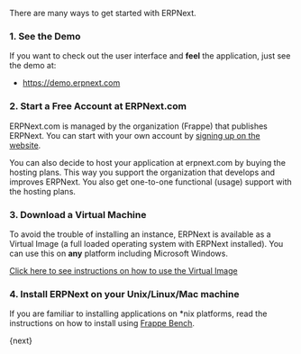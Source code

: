 There are many ways to get started with ERPNext.

### 1\. See the Demo

If you want to check out the user interface and **feel** the application, just
see the demo at:

  * <https://demo.erpnext.com>

### 2\. Start a Free Account at ERPNext.com


ERPNext.com is managed by the organization (Frappe) that publishes ERPNext.
You can start with your own account by [signing up on the
website](https://erpnext.com).

You can also decide to host your application at erpnext.com by buying the
hosting plans. This way you support the organization that develops and
improves ERPNext. You also get one-to-one functional (usage) support with the
hosting plans.

### 3\. Download a Virtual Machine

To avoid the trouble of installing an instance, ERPNext is available as a
Virtual Image (a full loaded operating system with ERPNext installed). You can
use this on **any** platform including Microsoft Windows.

[Click here to see instructions on how to use the Virtual
Image](https://erpnext.com/download)

### 4\. Install ERPNext on your Unix/Linux/Mac machine

If you are familiar to installing applications on *nix platforms, read the instructions on how to install using [Frappe Bench](https://github.com/frappe/frappe-bench).

{next}
